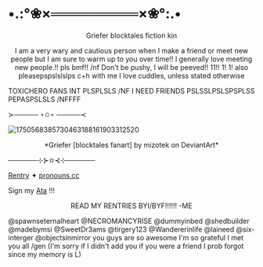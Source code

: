 # •.:°❀×═════════×❀°:.•

<p align="center">
Griefer blocktales fiction kin
</P>

<p align="center">
 I am a very wary and cautious person when I make a friend or meet new people but I am sure to warm up to you over time!! I generally love meeting new people.!! pls bmf!! /nf Don't be pushy, I will be peeved!! 11!! 1! 1! also pleasepspslslslps c+h with me I love cuddles, unless stated otherwise
<p>
 
TOXICHERO FANS INT PLSPLSLS /NF I NEED FRIENDS PSLSSLPSLSPSPLSS PEPASPSLSLS /NFFFF

≻───── ⋆✩⋆ ─────≺

![1750568385730463188161903312520](https://github.com/user-attachments/assets/2b1baecf-07a7-4420-9f15-b2d6503656b6)

<p align="center">
*Griefer [blocktales fanart] by mizotek on DeviantArt*
</p>
──────⊹⊱✫⊰⊹──────

[Rentry](https://rentry.co/GR13F3R-P1LL3D) ✦ [pronouns.cc](https://pronouns.cc/@Gr13F3R-P1LL3D)

Sign my [Ata](https://bulletv4nity-2000.atabook.org/) !!! 

<p align="center">
READ MY RENTRIES BYI/BYF!!!!!! 
-ME
</p>

@spawnseternalheart @NECROMANCYRISE @dummyinbed @shedbuilder @madebymsi @SweetDr3ams @tirgery123 @Wandererinlife @laineed @six-interger @objectsinmirror you guys are so awesome I'm so grateful I met you all /gen
(I'm sorry if I didn't add you if you were a friend I prob forgot since my memory is L) 
